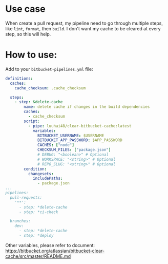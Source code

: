 # Use case

When create a pull request, my pipeline need to go through multiple steps, like `lint`, `format`, then `build`.
I don't want my cache to be cleared at every step, so this will help.

# How to use:

Add to your `bitbucket-pipelines.yml` file:

```yaml
definitions:
  caches:
    cache_checksum: .cache_checksum

  steps:
    - step: &delete-cache
        name: delete cache if changes in the build dependencies
        caches:
          - cache_checksum
        script:
          - pipe: luuhai48/clear-bitbucket-cache:latest
            variables:
              BITBUCKET_USERNAME: $USERNAME
              BITBUCKET_APP_PASSWORD: $APP_PASSWORD
              CACHES: ["node"]
              CHECKSUM_FILES: ["package.json"]
              # DEBUG: "<boolean>" # Optional
              # WORKSPACE: "<string>" # Optional
              # REPO_SLUG: "<string>" # Optional
        condition:
          changesets:
            includePaths:
              - package.json
...
pipelines:
  pull-requests:
    '**':
      - step: *delete-cache
      - step: *ci-check

  branches:
    dev:
      - step: *delete-cache
      - step: *deploy
```

Other variables, please refer to document: https://bitbucket.org/atlassian/bitbucket-clear-cache/src/master/README.md
